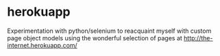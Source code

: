 # herokuapp

Experimentation with python/selenium to reacquaint myself with custom page object models using the wonderful selection of pages at http://the-internet.herokuapp.com/
